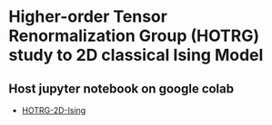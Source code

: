 # Higher-order Tensor Renormalization Group (HOTRG) study to 2D classical Ising Model

## Host jupyter notebook on google colab
* [HOTRG-2D-Ising](https://colab.research.google.com/github/tanlin2013/TRG-study-on-2D-ising/blob/master/HOSVD.ipynb)
